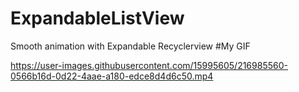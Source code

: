 # ExpandableListView
Smooth animation with Expandable Recyclerview
#My GIF


https://user-images.githubusercontent.com/15995605/216985560-0566b16d-0d22-4aae-a180-edce8d4d6c50.mp4


